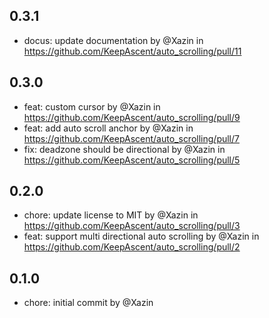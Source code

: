 ## 0.3.1

- docus: update documentation by @Xazin in https://github.com/KeepAscent/auto_scrolling/pull/11

## 0.3.0

- feat: custom cursor by @Xazin in https://github.com/KeepAscent/auto_scrolling/pull/9
- feat: add auto scroll anchor by @Xazin in https://github.com/KeepAscent/auto_scrolling/pull/7
- fix: deadzone should be directional by @Xazin in https://github.com/KeepAscent/auto_scrolling/pull/5

## 0.2.0

- chore: update license to MIT by @Xazin in https://github.com/KeepAscent/auto_scrolling/pull/3
- feat: support multi directional auto scrolling by @Xazin in https://github.com/KeepAscent/auto_scrolling/pull/2

## 0.1.0

- chore: initial commit by @Xazin